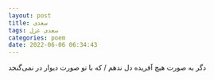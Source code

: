 ```yaml
---
layout: post
title: سعدی
tags: سعدی غزل
categories: poem
date: 2022-06-06 06:34:43
---
```


دگر به صورت هیچ آفریده دل ندهم / که با تو صورت دیوار در نمی‌گنجد

